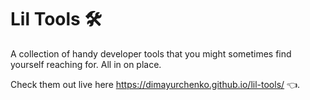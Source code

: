 # Lil Tools 🛠️
A collection of handy developer tools that you might sometimes find yourself reaching for. All in on place.

Check them out live here https://dimayurchenko.github.io/lil-tools/ 👈.

